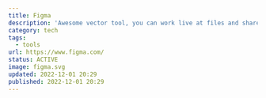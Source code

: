 ```yaml
---
title: Figma
description: 'Awesome vector tool, you can work live at files and share them easily.'
category: tech
tags:
  - tools
url: https://www.figma.com/
status: ACTIVE
image: figma.svg
updated: 2022-12-01 20:29
published: 2022-12-01 20:29
---
```

